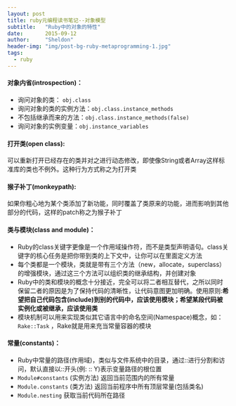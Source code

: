 ```yaml
---
layout: post
title: ruby元编程读书笔记--对象模型
subtitle:   "Ruby中的对象的特性"
date:       2015-09-12
author:     "Sheldon"
header-img: "img/post-bg-ruby-metaprogramming-1.jpg"
tags:       
  - ruby
---
```


#### 对象内省(introspection)：
* 询问对象的类： `obj.class`
* 询问对象的类的实例方法：`obj.class.instance_methods`
* 不包括继承而来的方法：`obj.class.instance_methods(false)`
* 询问对象的实例变量：`obj.instance_variables`

#### 打开类(open class):
可以重新打开已经存在的类并对之进行动态修改，即使像String或者Array这样标准库的类也不例外。这种行为方式称之为打开类

#### 猴子补丁(monkeypath):
如果你粗心地为某个类添加了新功能，同时覆盖了类原来的功能，进而影响到其他部分的代码，这样的patch称之为猴子补丁

#### 类与模块(class and module)：
* Ruby的class关键字更像是一个作用域操作符，而不是类型声明语句。class关键字的核心任务是把你带到类的上下文中，让你可以在里面定义方法
* 每个类都是一个模块，类就是带有三个方法（new，allocate，superclass）的增强模块，通过这三个方法可以组织类的继承结构，并创建对象
* Ruby中的类和模块的概念十分接近，完全可以将二者相互替代，之所以同时保留二者的原因是为了保持代码的清晰性，让代码意图更加明确。使用原则:**希望把自己代码包含(include)到别的代码中，应该使用模块；希望某段代码被实例化或被继承，应该使用类**
* 模块机制可以用来实现类似其它语言中的命名空间(Namespace)概念，如： `Rake::Task` ，Rake就是用来充当常量容器的模块

#### 常量(constants)：
* Ruby中常量的路径(作用域)，类似与文件系统中的目录，通过::进行分割和访问，默认直接以::开头(例: :: Y)表示变量路径的根位置
* `Module#constants` (实例方法) 返回当前范围内的所有常量
* `Module.constants` (类方法) 返回当前程序中所有顶层常量(包括类名)
* `Module.nesting`  获取当前代码所在路径

